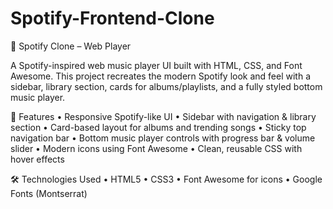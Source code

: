 # Spotify-Frontend-Clone

🎵 Spotify Clone – Web Player

A Spotify-inspired web music player UI built with HTML, CSS, and Font Awesome. This project recreates the modern Spotify look and feel with a sidebar, library section, cards for albums/playlists, and a fully styled bottom music player.

🚀 Features
	•	Responsive Spotify-like UI
	•	Sidebar with navigation & library section
	•	Card-based layout for albums and trending songs
	•	Sticky top navigation bar
	•	Bottom music player controls with progress bar & volume slider
	•	Modern icons using Font Awesome
	•	Clean, reusable CSS with hover effects

🛠️ Technologies Used
	•	HTML5
	•	CSS3
	•	Font Awesome for icons
	•	Google Fonts (Montserrat)
